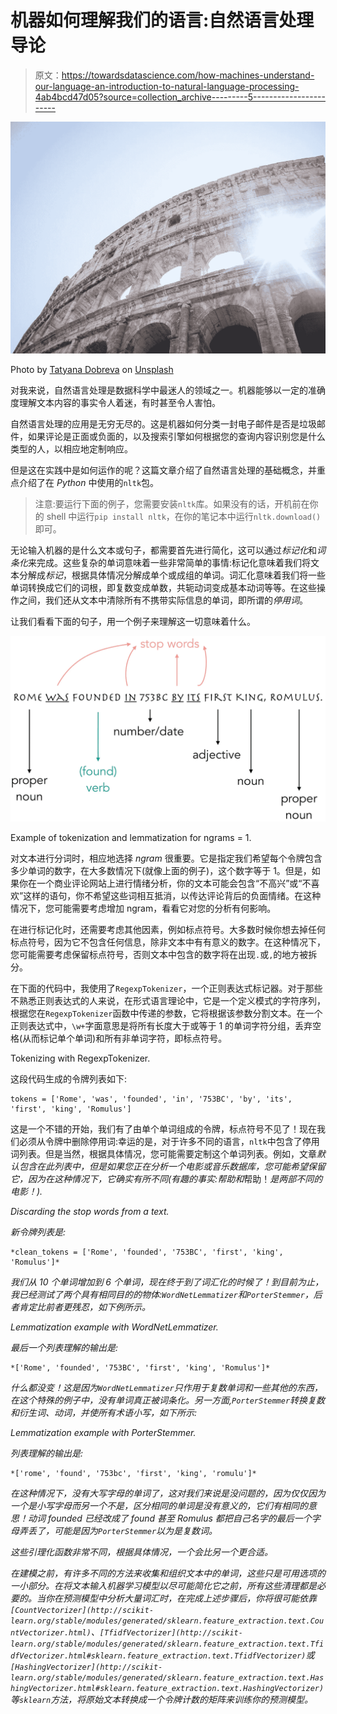 # 机器如何理解我们的语言:自然语言处理导论

> 原文：<https://towardsdatascience.com/how-machines-understand-our-language-an-introduction-to-natural-language-processing-4ab4bcd47d05?source=collection_archive---------5----------------------->

![](img/8db87b3a950a8d01d879359897789500.png)

Photo by [Tatyana Dobreva](https://unsplash.com/photos/U7RdV0fKIsc?utm_source=unsplash&utm_medium=referral&utm_content=creditCopyText) on [Unsplash](https://unsplash.com/search/photos/rome?utm_source=unsplash&utm_medium=referral&utm_content=creditCopyText)

对我来说，自然语言处理是数据科学中最迷人的领域之一。机器能够以一定的准确度理解文本内容的事实令人着迷，有时甚至令人害怕。

自然语言处理的应用是无穷无尽的。这是机器如何分类一封电子邮件是否是垃圾邮件，如果评论是正面或负面的，以及搜索引擎如何根据您的查询内容识别您是什么类型的人，以相应地定制响应。

但是这在实践中是如何运作的呢？这篇文章介绍了自然语言处理的基础概念，并重点介绍了在 *Python* 中使用的`nltk`包。

> 注意:要运行下面的例子，您需要安装`nltk`库。如果没有的话，开机前在你的 shell 中运行`pip install nltk`，在你的笔记本中运行`nltk.download()`即可。

无论输入机器的是什么文本或句子，都需要首先进行简化，这可以通过*标记化*和*词条化*来完成。这些复杂的单词意味着一些非常简单的事情:标记化意味着我们将文本分解成*标记*，根据具体情况分解成单个或成组的单词。词汇化意味着我们将一些单词转换成它们的词根，即复数变成单数，共轭动词变成基本动词等等。在这些操作之间，我们还从文本中清除所有不携带实际信息的单词，即所谓的*停用词*。

让我们看看下面的句子，用一个例子来理解这一切意味着什么。

![](img/43b97ac30fab14faaaaf8042e373395e.png)

Example of tokenization and lemmatization for ngrams = 1.

对文本进行分词时，相应地选择 *ngram* 很重要。它是指定我们希望每个令牌包含多少单词的数字，在大多数情况下(就像上面的例子)，这个数字等于 1。但是，如果你在一个商业评论网站上进行情绪分析，你的文本可能会包含“不高兴”或“不喜欢”这样的语句，你不希望这些词相互抵消，以传达评论背后的负面情绪。在这种情况下，您可能需要考虑增加 ngram，看看它对您的分析有何影响。

在进行标记化时，还需要考虑其他因素，例如标点符号。大多数时候你想去掉任何标点符号，因为它不包含任何信息，除非文本中有有意义的数字。在这种情况下，您可能需要考虑保留标点符号，否则文本中包含的数字将在出现`.`或`,`的地方被拆分。

在下面的代码中，我使用了`RegexpTokenizer`，一个正则表达式标记器。对于那些不熟悉正则表达式的人来说，在形式语言理论中，它是一个定义模式的字符序列，根据您在`RegexpTokenizer`函数中传递的参数，它将根据该参数分割文本。在一个正则表达式中，`\w+`字面意思是将所有长度大于或等于 1 的单词字符分组，丢弃空格(从而标记单个单词)和所有非单词字符，即标点符号。

Tokenizing with RegexpTokenizer.

这段代码生成的令牌列表如下:

```
tokens = ['Rome', 'was', 'founded', 'in', '753BC', 'by', 'its', 'first', 'king', 'Romulus']
```

这是一个不错的开始，我们有了由单个单词组成的令牌，标点符号不见了！现在我们必须从令牌中删除停用词:幸运的是，对于许多不同的语言，`nltk`中包含了停用词列表。但是当然，根据具体情况，您可能需要定制这个单词列表。例如，文章*默认包含在此列表中，但是如果您正在分析一个电影或音乐数据库，您可能希望保留它，因为在这种情况下，它确实有所不同(有趣的事实:*帮助*和*帮助！*是两部不同的电影！).*

*Discarding the stop words from a text.*

*新令牌列表是:*

```
*clean_tokens = ['Rome', 'founded', '753BC', 'first', 'king', 'Romulus']*
```

*我们从 10 个单词增加到 6 个单词，现在终于到了词汇化的时候了！到目前为止，我已经测试了两个具有相同目的的物体:`WordNetLemmatizer`和`PorterStemmer`，后者肯定比前者更残忍，如下例所示。*

*Lemmatization example with WordNetLemmatizer.*

*最后一个列表理解的输出是:*

```
*['Rome', 'founded', '753BC', 'first', 'king', 'Romulus']*
```

*什么都没变！这是因为`WordNetLemmatizer`只作用于复数单词和一些其他的东西，在这个特殊的例子中，没有单词真正被词条化。另一方面,`PorterStemmer`转换复数和衍生词、动词，并使所有术语小写，如下所示:*

*Lemmatization example with PorterStemmer.*

*列表理解的输出是:*

```
*['rome', 'found', '753bc', 'first', 'king', 'romulu']*
```

*在这种情况下，没有大写字母的单词了，这对我们来说是没问题的，因为仅仅因为一个是小写字母而另一个不是，区分相同的单词是没有意义的，它们有相同的意思！动词 *founded* 已经改成了 *found* 甚至 *Romulus* 都把自己名字的最后一个字母弄丢了，可能是因为`PorterStemmer`以为是复数词。*

*这些引理化函数非常不同，根据具体情况，一个会比另一个更合适。*

*在建模之前，有许多不同的方法来收集和组织文本中的单词，这些只是可用选项的一小部分。在将文本输入机器学习模型以尽可能简化它之前，所有这些清理都是必要的。当你在预测模型中分析大量词汇时，在完成上述步骤后，你将很可能依靠`[CountVectorizer](http://scikit-learn.org/stable/modules/generated/sklearn.feature_extraction.text.CountVectorizer.html)`、`[TfidfVectorizer](http://scikit-learn.org/stable/modules/generated/sklearn.feature_extraction.text.TfidfVectorizer.html#sklearn.feature_extraction.text.TfidfVectorizer)`或`[HashingVectorizer](http://scikit-learn.org/stable/modules/generated/sklearn.feature_extraction.text.HashingVectorizer.html#sklearn.feature_extraction.text.HashingVectorizer)`等`sklearn`方法，将原始文本转换成一个令牌计数的矩阵来训练你的预测模型。*
